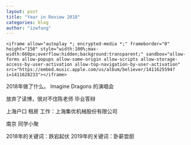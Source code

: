```yaml
---
layout: post
title: "Year in Review 2018"
categories: blog
author: "izwfang"
---
```

`<iframe allow="autoplay *; encrypted-media *;" frameborder="0" height="150" style="width:100%;max-width:660px;overflow:hidden;background:transparent;" sandbox="allow-forms allow-popups allow-same-origin allow-scripts allow-storage-access-by-user-activation allow-top-navigation-by-user-activation" src="https://embed.music.apple.com/us/album/believer/1411625594?i=1411628233"></iframe>`


2018年做了什么。
Imagine Dragons 的演唱会



放弃了读博，很对不住陈老师
毕业答辩

上海户口
租房
工作：上海集优机械股份有限公司

南京 同学小聚

2018年的关键词：跌宕起伏
2019年的关键词：卧薪尝胆
